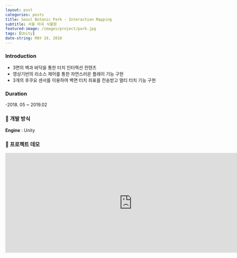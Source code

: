 ```yaml
---
layout: post
categories: posts
title: Seoul Botanic Park - Interaction Mapping
subtitle: 서울 마곡 식물원
featured-image: /images/project/park.jpg
tags: [Unity]
date-string: MAY 19, 2018
---
```


### Introduction

- 3면의 벽과 바닥을 통한 터치 인터렉션 컨텐츠
- 영상기반의 리소스 제어를 통한 자연스러운 플레이 기능 구현
- 3개의 후쿠요 센서를 이용하여 벽면 터치 좌표를 전송받고 멀티 터치 기능 구현

### Duration

-2018. 05 ~ 2019.02

### 🤝 개발 방식

**Engine** : Unity

### 🤝 프로젝트 데모

<iframe width="800" height="315" src="https://www.youtube.com/embed/_C_5CDsAqjo" title="YouTube video player" frameborder="0" allow="accelerometer; autoplay; clipboard-write; encrypted-media; gyroscope; picture-in-picture" allowfullscreen></iframe>